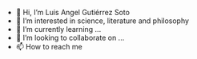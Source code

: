 - 👋 Hi, I’m Luis Angel Gutiérrez Soto 
- 👀 I’m interested in science, literature and philosophy
- 🌱 I’m currently learning ...
- 💞️ I’m looking to collaborate on ...
- 📫 How to reach me
